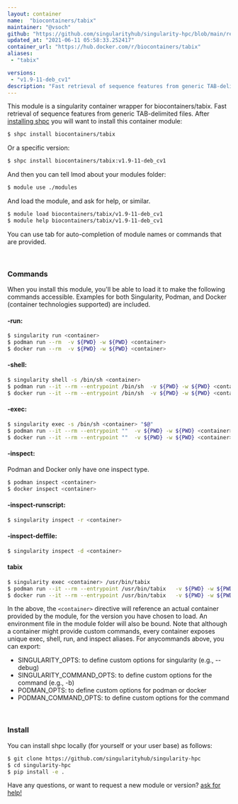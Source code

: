 ```yaml
---
layout: container
name:  "biocontainers/tabix"
maintainer: "@vsoch"
github: "https://github.com/singularityhub/singularity-hpc/blob/main/registry/biocontainers/tabix/container.yaml"
updated_at: "2021-06-11 05:58:33.252417"
container_url: "https://hub.docker.com/r/biocontainers/tabix"
aliases:
 - "tabix"

versions:
 - "v1.9-11-deb_cv1"
description: "Fast retrieval of sequence features from generic TAB-delimited files."
---
```


This module is a singularity container wrapper for biocontainers/tabix.
Fast retrieval of sequence features from generic TAB-delimited files.
After [installing shpc](#install) you will want to install this container module:

```bash
$ shpc install biocontainers/tabix
```

Or a specific version:

```bash
$ shpc install biocontainers/tabix:v1.9-11-deb_cv1
```

And then you can tell lmod about your modules folder:

```bash
$ module use ./modules
```

And load the module, and ask for help, or similar.

```bash
$ module load biocontainers/tabix/v1.9-11-deb_cv1
$ module help biocontainers/tabix/v1.9-11-deb_cv1
```

You can use tab for auto-completion of module names or commands that are provided.

<br>

### Commands

When you install this module, you'll be able to load it to make the following commands accessible.
Examples for both Singularity, Podman, and Docker (container technologies supported) are included.

#### -run:

```bash
$ singularity run <container>
$ podman run --rm  -v ${PWD} -w ${PWD} <container>
$ docker run --rm  -v ${PWD} -w ${PWD} <container>
```

#### -shell:

```bash
$ singularity shell -s /bin/sh <container>
$ podman run --it --rm --entrypoint /bin/sh  -v ${PWD} -w ${PWD} <container>
$ docker run --it --rm --entrypoint /bin/sh  -v ${PWD} -w ${PWD} <container>
```

#### -exec:

```bash
$ singularity exec -s /bin/sh <container> "$@"
$ podman run --it --rm --entrypoint ""  -v ${PWD} -w ${PWD} <container> "$@"
$ docker run --it --rm --entrypoint ""  -v ${PWD} -w ${PWD} <container> "$@"
```

#### -inspect:

Podman and Docker only have one inspect type.

```bash
$ podman inspect <container>
$ docker inspect <container>
```

#### -inspect-runscript:

```bash
$ singularity inspect -r <container>
```

#### -inspect-deffile:

```bash
$ singularity inspect -d <container>
```


#### tabix
       
```bash
$ singularity exec <container> /usr/bin/tabix
$ podman run --it --rm --entrypoint /usr/bin/tabix   -v ${PWD} -w ${PWD} <container> -c " $@"
$ docker run --it --rm --entrypoint /usr/bin/tabix   -v ${PWD} -w ${PWD} <container> -c " $@"
```



In the above, the `<container>` directive will reference an actual container provided
by the module, for the version you have chosen to load. An environment file in the
module folder will also be bound. Note that although a container
might provide custom commands, every container exposes unique exec, shell, run, and
inspect aliases. For anycommands above, you can export:

 - SINGULARITY_OPTS: to define custom options for singularity (e.g., --debug)
 - SINGULARITY_COMMAND_OPTS: to define custom options for the command (e.g., -b)
 - PODMAN_OPTS: to define custom options for podman or docker
 - PODMAN_COMMAND_OPTS: to define custom options for the command

<br>
  
### Install

You can install shpc locally (for yourself or your user base) as follows:

```bash
$ git clone https://github.com/singularityhub/singularity-hpc
$ cd singularity-hpc
$ pip install -e .
```

Have any questions, or want to request a new module or version? [ask for help!](https://github.com/singularityhub/singularity-hpc/issues)